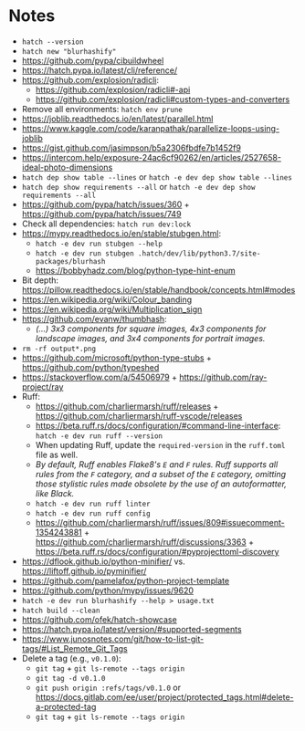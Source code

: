 # Notes

- `hatch --version`
- `hatch new "blurhashify"`
- https://github.com/pypa/cibuildwheel
- https://hatch.pypa.io/latest/cli/reference/
- https://github.com/explosion/radicli:
  - https://github.com/explosion/radicli#-api
  - https://github.com/explosion/radicli#custom-types-and-converters
- Remove all environments: `hatch env prune`
- https://joblib.readthedocs.io/en/latest/parallel.html
- https://www.kaggle.com/code/karanpathak/parallelize-loops-using-joblib
- https://gist.github.com/jasimpson/b5a2306fbdfe7b1452f9
- https://intercom.help/exposure-24ac6cf90262/en/articles/2527658-ideal-photo-dimensions
- `hatch dep show table --lines` or `hatch -e dev dep show table --lines`
- `hatch dep show requirements --all` or `hatch -e dev dep show requirements --all`
- https://github.com/pypa/hatch/issues/360 + https://github.com/pypa/hatch/issues/749
- Check all dependencies: `hatch run dev:lock`
- https://mypy.readthedocs.io/en/stable/stubgen.html:
  - `hatch -e dev run stubgen --help`
  - `hatch -e dev run stubgen .hatch/dev/lib/python3.7/site-packages/blurhash`
  - https://bobbyhadz.com/blog/python-type-hint-enum
- Bit depth: https://pillow.readthedocs.io/en/stable/handbook/concepts.html#modes
- https://en.wikipedia.org/wiki/Colour_banding
- https://en.wikipedia.org/wiki/Multiplication_sign
- https://github.com/evanw/thumbhash:
  - _(...) 3x3 components for square images, 4x3 components for landscape images, and 3x4 components for portrait images._
- `rm -rf output*.png`
- https://github.com/microsoft/python-type-stubs + https://github.com/python/typeshed
- https://stackoverflow.com/a/54506979 + https://github.com/ray-project/ray
- Ruff:
  - https://github.com/charliermarsh/ruff/releases + https://github.com/charliermarsh/ruff-vscode/releases
  - https://beta.ruff.rs/docs/configuration/#command-line-interface: `hatch -e dev run ruff --version`
  - When updating Ruff, update the `required-version` in the `ruff.toml` file as well.
  - _By default, Ruff enables Flake8's `E` and `F` rules. Ruff supports all rules from the `F` category, and a subset of the `E` category, omitting those stylistic rules made obsolete by the use of an autoformatter, like Black._
  - `hatch -e dev run ruff linter`
  - `hatch -e dev run ruff config`
  - https://github.com/charliermarsh/ruff/issues/809#issuecomment-1354243881 + https://github.com/charliermarsh/ruff/discussions/3363 + https://beta.ruff.rs/docs/configuration/#pyprojecttoml-discovery
- https://dflook.github.io/python-minifier/ vs. https://liftoff.github.io/pyminifier/
- https://github.com/pamelafox/python-project-template
- https://github.com/python/mypy/issues/9620
- `hatch -e dev run blurhashify --help > usage.txt`
- `hatch build --clean`
- https://github.com/ofek/hatch-showcase
- https://hatch.pypa.io/latest/version/#supported-segments
- https://www.junosnotes.com/git/how-to-list-git-tags/#List_Remote_Git_Tags
- Delete a tag (e.g., `v0.1.0`):
  - `git tag` + `git ls-remote --tags origin`
  - `git tag -d v0.1.0`
  - `git push origin :refs/tags/v0.1.0` or https://docs.gitlab.com/ee/user/project/protected_tags.html#delete-a-protected-tag
  - `git tag` + `git ls-remote --tags origin`
